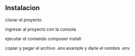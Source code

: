 ## Instalacion

clonar el proyecto

ingresar al proyecto con la consola

ejecutar el comando composer install

copiar y pegar el archivo .env.example y darle el nombre .env
